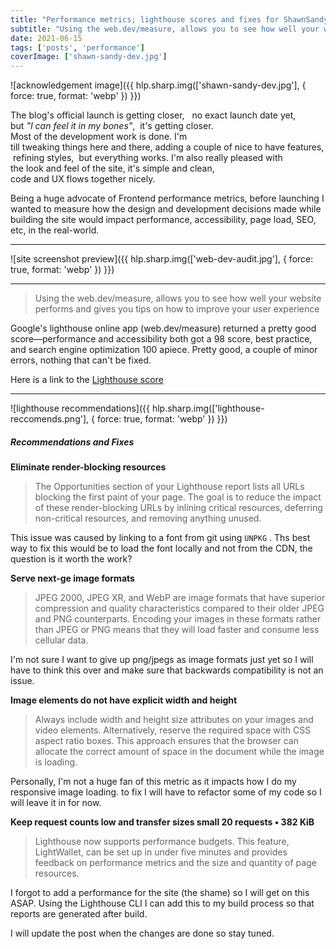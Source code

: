 ```yaml
---
title: "Performance metrics; lighthouse scores and fixes for ShawnSandy.dev"
subtitle: "Using the web.dev/measure, allows you to see how well your website performs and gives you tips on how to improve your user experience"
date: 2021-06-15
tags: ['posts', 'performance']
coverImage: ['shawn-sandy-dev.jpg']
---
```


![acknowledgement image]({{ hlp.sharp.img(['shawn-sandy-dev.jpg'], { force: true, format: 'webp' }) }})

The blog's official launch is getting closer,   no exact launch date yet, but *"I can feel it in my bones"*,  it's getting closer. Most of the development work is done. I'm till tweaking things here and there, adding a couple of nice to have features,  refining styles,  but everything works. I'm also really pleased with the look and feel of the site, it's simple and clean, code and UX flows together nicely.

Being a huge advocate of Frontend performance metrics, before launching I wanted to measure how the design and development decisions made while building the site would impact performance, accessibility, page load, SEO, etc, in the real-world.

----------

![site screenshot preview]({{ hlp.sharp.img(['web-dev-audit.jpg'], { force: true, format: 'webp' }) }})

----------

> Using the web.dev/measure, allows you to see how well your website performs and gives you tips on how to improve your user experience

Google's lighthouse online app (web.dev/measure) returned a pretty good score—performance and accessibility both got a 98 score, best practice, and search engine optimization 100 apiece. Pretty good, a couple of minor errors, nothing that can't be fixed.

Here is a link to the  [Lighthouse score]([https://link](https://lighthouse-dot-webdotdevsite.appspot.com//lh/html?url=https%3A%2F%2Fshawnsandy.dev%2F))

----------

![lighthouse recommendations]({{ hlp.sharp.img(['lighthouse-reccomends.png'], { force: true, format: 'webp' }) }})

##### Recommendations and Fixes

**Eliminate render-blocking resources**

> The Opportunities section of your Lighthouse report lists all URLs blocking the first paint of your page. The goal is to reduce the impact of these render-blocking URLs by inlining critical resources, deferring non-critical resources, and removing anything unused.

This issue was caused by linking to a font from git using `UNPKG` . Ths best way to fix this would be to load the font locally and not from the CDN, the question is it worth the work?

**Serve next-ge image formats**

> JPEG 2000, JPEG XR, and WebP are image formats that have superior compression and quality characteristics compared to their older JPEG and PNG counterparts. Encoding your images in these formats rather than JPEG or PNG means that they will load faster and consume less cellular data.

I'm not sure I want to give up png/jpegs as image formats just yet so I will have to think this over and make sure that backwards compatibility is not an issue.

**Image elements do not have explicit width and height**

> Always include width and height size attributes on your images and video elements. Alternatively, reserve the required space with CSS aspect ratio boxes. This approach ensures that the browser can allocate the correct amount of space in the document while the image is loading.

Personally, I'm not a huge fan of this metric as it impacts how I do my responsive image loading. to fix I will have to refactor some of my code so I will leave it in for now.

**Keep request counts low and transfer sizes small 20 requests • 382 KiB**

> Lighthouse now supports performance budgets. This feature, LightWallet, can be set up in under five minutes and provides feedback on performance metrics and the size and quantity of page resources.

I forgot to add a performance for the site (the shame) so I will get on this ASAP. Using the Lighthouse CLI I can add this to my build process so that reports are generated after build.

I will update the post when the changes are done so stay tuned.
